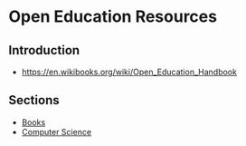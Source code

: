 # Open Education Resources

## Introduction

- <https://en.wikibooks.org/wiki/Open_Education_Handbook>

## Sections

- [Books](books.md)
- [Computer Science](computer-science.md)


